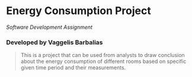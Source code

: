 # Energy Consumption Project
*Software Development Assignment*

### Developed by Vaggelis Barbalias


> This is a project that can be used from analysts to draw conclusion about the energy consumption of different rooms based on
specific given time period and their measurements.

